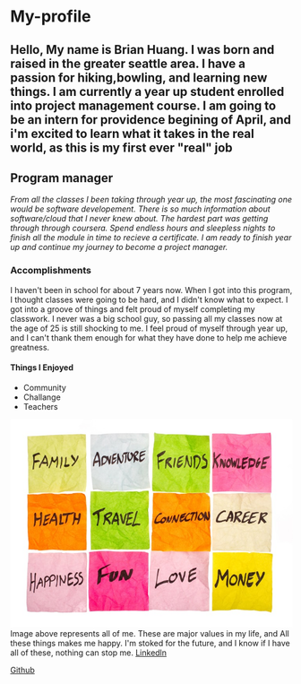 # My-profile
**Hello, My name is Brian Huang. I was born and raised in the greater seattle area. I have a passion for hiking,bowling, and learning new things. I am currently a year up student enrolled into project management course. I am going to be an intern for providence begining of April, and i'm excited to learn what it takes in the real world, as this is my first ever "real" job**
---
## Program manager
*From all the classes I been taking through year up, the most fascinating one would be software developement. There is so much information about software/cloud that I never knew about. The hardest part was getting through through coursera. Spend endless hours and sleepless nights to finish all the module in time to recieve a certificate. I am ready to finish year up and continue my journey to become a project manager.*
### Accomplishments
I haven't been in school for about 7 years now. When I got into this program, I thought classes were going to be hard, and I didn't know what to expect. I got into a groove of things and felt proud of myself completing my classwork. I never was a big school guy, so passing all my classes now at the age of 25 is still shocking to me. I feel proud of myself through year up, and I can't thank them enough for what they have done to help me achieve greatness.

#### Things I Enjoyed 

- Community
- Challange
- Teachers

![alt text](art.jpg)
Image above represents all of me. These are major values in my life, and All these things makes me happy. I'm stoked for the future, and I know if I have all of these, nothing can stop me.
[Linkedln](https://www.linkedin.com/in/brian-huang-03aa471a8/)

[Github](https://github.com/bbrianhuang/My-profile.git)

